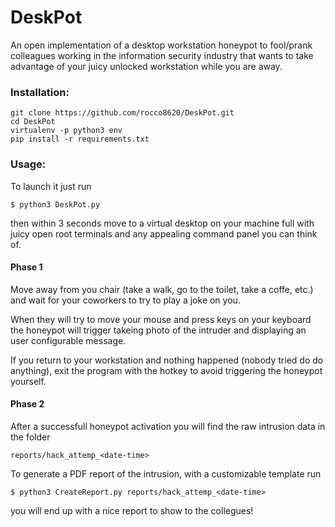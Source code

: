# DeskPot
An open implementation of a desktop workstation honeypot to fool/prank colleagues working in the information security industry that wants to take advantage of your juicy unlocked workstation while you are away.

### Installation:

~~~
git clone https://github.com/rocco8620/DeskPot.git
cd DeskPot
virtualenv -p python3 env
pip install -r requirements.txt
~~~

### Usage:

To launch it just run

~~~
$ python3 DeskPot.py
~~~

then within 3 seconds move to a virtual desktop on your machine full with juicy open root terminals and any appealing command panel you can think of.

#### Phase 1

Move away from you chair (take a walk, go to the toilet, take a coffe, etc.) and wait for your coworkers to try to play a joke on you.

When they will try to move your mouse and press keys on your keyboard the honeypot will trigger takeing photo of the intruder and displaying an user configurable message.

If you return to your workstation and nothing happened (nobody tried do do anything), exit the program with the hotkey to avoid triggering the honeypot yourself.

#### Phase 2

After a successfull honeypot activation you will find the raw intrusion data in the folder

~~~
reports/hack_attemp_<date-time>
~~~

To generate a PDF report of the intrusion, with a customizable template run

~~~
$ python3 CreateReport.py reports/hack_attemp_<date-time>
~~~

you will end up with a nice report to show to the collegues!